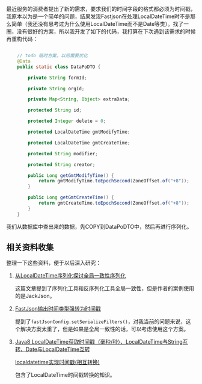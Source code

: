 最近服务的消费者提出了新的需求，要求我们的时间字段的格式都必须为时间戳，我原本以为是一个简单的问题，结果发现Fastjson在处理LocalDateTime时不是那么简单（我还没有思考过为什么使用LocalDateTime而不是Date等类）。找了一圈，没有很好的方案，所以我开发了如下的代码，我打算在下次遇到该需求的时候再重构代码：

~~~ java

    // todo 临时方案，以后需要优化
    @Data
    public static class DataPoDTO {

        private String formId;

        private String orgId;

        private Map<String, Object> extraData;

        protected String id;

        protected Integer delete = 0;

        protected LocalDateTime gmtModifyTime;

        protected LocalDateTime gmtCreateTime;

        protected String modifier;

        protected String creator;

        public Long getGmtModifyTime() {
            return gmtModifyTime.toEpochSecond(ZoneOffset.of("+8"));
        }

        public Long getGmtCreateTime() {
            return gmtCreateTime.toEpochSecond(ZoneOffset.of("+8"));
        }
    }

~~~

我们从数据库中查出来的数据，先COPY到DataPoDTO中，然后再进行序列化。

## 相关资料收集

整理一下这些资料，便于以后深入研究：

1. [从LocalDateTime序列化探讨全局一致性序列化](https://juejin.cn/post/6854573211528249357)
   
   这篇文章提到了序列化工具和反序列化工具全局一致性，但是作者的案例使用的是JackJson。

2. [FastJson输出时间类型强转为时间戳](https://blog.csdn.net/boom_man/article/details/87983511)
   
   提到了`fastJsonConfig.setSerializeFilters()`，对我当前的问题来说，这个解决方案太重了，但是如果是全局一致性的话，可以考虑使用这个方案。

3. [Java8 LocalDateTime获取时间戳（毫秒/秒）、LocalDateTime与String互转、Date与LocalDateTime互转](https://blog.csdn.net/u014044812/article/details/79231738)
   
   [localdatetime实现时间戳(相互转换)](https://blog.csdn.net/sayWhat_sayHello/article/details/80361486)
   
   包含了LocalDateTime时间戳转换的知识。